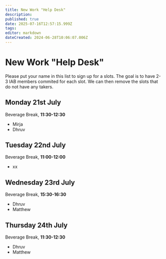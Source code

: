 ```yaml
---
title: New Work "Help Desk"
description: 
published: true
date: 2025-07-16T12:57:15.999Z
tags: 
editor: markdown
dateCreated: 2024-06-28T10:06:07.006Z
---
```


# New Work "Help Desk"

Please put your name in this list to sign up for a slots. The goal is to have 2-3 IAB members commited for each slot. We can then remove the slots that do not have any takers. 


## Monday 21st July
Beverage Break, **11:30-12:30**
- Mirja
- Dhruv

## Tuesday 22nd July
Beverage Break, **11:00-12:00**
- xx

## Wednesday 23rd July
Beverage Break, **15:30-16:30**
- Dhruv
- Matthew

## Thursday 24th July
Beverage Break, **11:30-12:30**
- Dhruv
- Matthew